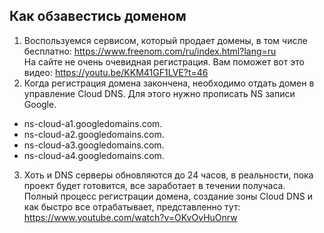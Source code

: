 ## Как обзавестись доменом
1) Воспользуемся сервисом, который продает домены, в том числе бесплатно: https://www.freenom.com/ru/index.html?lang=ru  
На сайте не очень очевидная регистрация. Вам поможет вот это видео: https://youtu.be/KKM41GF1LVE?t=46
2) Когда регистрация домена закончена, необходимо отдать домен в управление Cloud DNS. Для этого нужно прописать NS записи Google.
* ns-cloud-a1.googledomains.com.
* ns-cloud-a2.googledomains.com.
* ns-cloud-a3.googledomains.com.
* ns-cloud-a4.googledomains.com. 
3) Хоть и DNS серверы обновляются до 24 часов, в реальности, пока проект будет готовится, все заработает в течении получаса.  
Полный процесс регистрации домена, создание зоны Cloud DNS и как быстро все отрабатывает, представленно тут: https://www.youtube.com/watch?v=OKvOvHuOnrw
